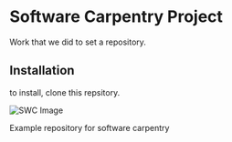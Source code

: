# Software Carpentry Project

Work that we did to set a repository.


## Installation

to install, clone this repsitory.

![SWC Image](https://potterzot.com/2019-09-25-unm/assets/img/swc-icon-blue.svg)

Example repository for software carpentry
